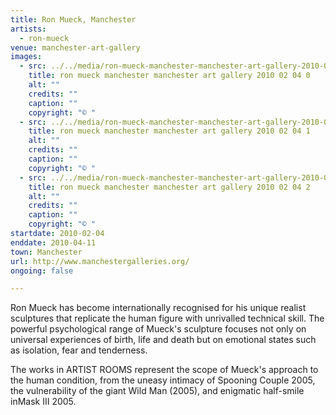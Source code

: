 ```yaml
---
title: Ron Mueck, Manchester
artists:
  - ron-mueck
venue: manchester-art-gallery
images:
  - src: ../../media/ron-mueck-manchester-manchester-art-gallery-2010-02-04-0.webp
    title: ron mueck manchester manchester art gallery 2010 02 04 0
    alt: ""
    credits: ""
    caption: ""
    copyright: "© "
  - src: ../../media/ron-mueck-manchester-manchester-art-gallery-2010-02-04-1.webp
    title: ron mueck manchester manchester art gallery 2010 02 04 1
    alt: ""
    credits: ""
    caption: ""
    copyright: "© "
  - src: ../../media/ron-mueck-manchester-manchester-art-gallery-2010-02-04-2.webp
    title: ron mueck manchester manchester art gallery 2010 02 04 2
    alt: ""
    credits: ""
    caption: ""
    copyright: "© "
startdate: 2010-02-04
enddate: 2010-04-11
town: Manchester
url: http://www.manchestergalleries.org/
ongoing: false

---
```


Ron Mueck has become internationally recognised for his unique realist sculptures that replicate the human figure with unrivalled technical skill. The powerful psychological range of Mueck's sculpture focuses not only on universal experiences of birth, life and death but on emotional states such as isolation, fear and tenderness.

The works in ARTIST ROOMS represent the scope of Mueck's approach to the human condition, from the uneasy intimacy of Spooning Couple 2005, the vulnerability of the giant Wild Man (2005), and enigmatic half-smile inMask III 2005.